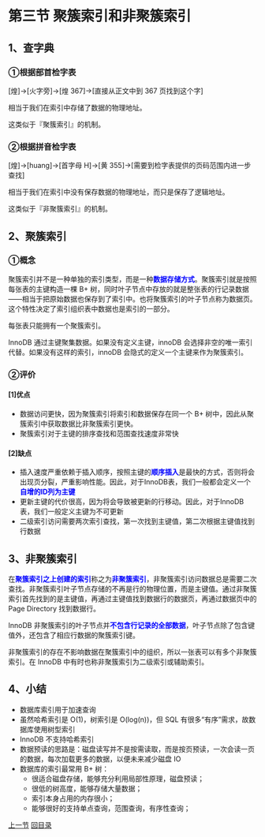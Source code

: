

# 第三节 聚簇索引和非聚簇索引

## 1、查字典

### ①根据部首检字表

[煌]→[火字旁]→[煌 367]→[直接从正文中到 367 页找到这个字]

相当于我们在索引中存储了数据的物理地址。

这类似于『聚簇索引』的机制。



### ②根据拼音检字表

[煌]→[huang]→[首字母 H]→[黄 355]→[需要到检字表提供的页码范围内进一步查找]

相当于我们在索引中没有保存数据的物理地址，而只是保存了逻辑地址。

这类似于『非聚簇索引』的机制。



## 2、聚簇索引

### ①概念

聚簇索引并不是一种单独的索引类型，而是一种<span style="color:blue;font-weight:bold;">数据存储方式</span>。聚簇索引就是按照每张表的主键构造一棵 B+ 树，同时叶子节点中存放的就是整张表的行记录数据——相当于把原始数据也保存到了索引中。也将聚簇索引的叶子节点称为数据页。这个特性决定了索引组织表中数据也是索引的一部分。

每张表只能拥有一个聚簇索引。

InnoDB 通过主键聚集数据。如果没有定义主键，innoDB 会选择非空的唯一索引代替。如果没有这样的索引，innoDB 会隐式的定义一个主键来作为聚簇索引。



### ②评价

#### [1]优点

- 数据访问更快，因为聚簇索引将索引和数据保存在同一个 B+ 树中，因此从聚簇索引中获取数据比非聚簇索引更快。
- 聚簇索引对于主键的排序查找和范围查找速度非常快



#### [2]缺点

- 插入速度严重依赖于插入顺序，按照主键的<span style="color:blue;font-weight:bold;">顺序插入</span>是最快的方式，否则将会出现页分裂，严重影响性能。因此，对于InnoDB表，我们一般都会定义一个<span style="color:blue;font-weight:bold;">自增的ID列为主键</span>
- 更新主键的代价很高，因为将会导致被更新的行移动。因此，对于InnoDB表，我们一般定义主键为不可更新
- 二级索引访问需要两次索引查找，第一次找到主键值，第二次根据主键值找到行数据



## 3、非聚簇索引

在<span style="color:blue;font-weight:bold;">聚簇索引之上创建的索引</span>称之为<span style="color:blue;font-weight:bold;">非聚簇索引</span>，非聚簇索引访问数据总是需要二次查找。非聚簇索引叶子节点存储的不再是行的物理位置，而是主键值。通过非聚簇索引首先找到的是主键值，再通过主键值找到数据行的数据页，再通过数据页中的 Page Directory 找到数据行。

InnoDB 非聚簇索引的叶子节点并<span style="color:blue;font-weight:bold;">不包含行记录的全部数据</span>，叶子节点除了包含键值外，还包含了相应行数据的聚簇索引键。

非聚簇索引的存在不影响数据在聚簇索引中的组织，所以一张表可以有多个非聚簇索引。在 InnoDB 中有时也称非聚簇索引为二级索引或辅助索引。



## 4、小结

- 数据库索引用于加速查询
- 虽然哈希索引是 O(1)，树索引是 O(log(n))，但 SQL 有很多“有序”需求，故数据库使用树型索引
- InnoDB 不支持哈希索引
- 数据预读的思路是：磁盘读写并不是按需读取，而是按页预读，一次会读一页的数据，每次加载更多的数据，以便未来减少磁盘 IO
- 数据库的索引最常用 B+ 树：
  - 很适合磁盘存储，能够充分利用局部性原理，磁盘预读；
  - 很低的树高度，能够存储大量数据；
  - 索引本身占用的内存很小；
  - 能够很好的支持单点查询，范围查询，有序性查询；







[上一节](verse02.html) [回目录](index.html)